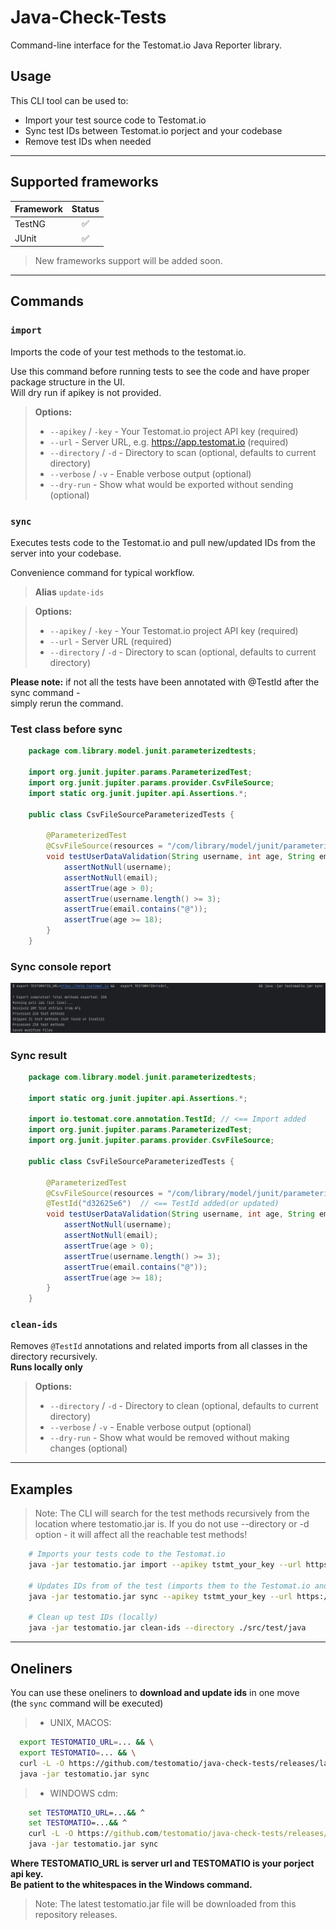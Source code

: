 # Java-Check-Tests

Command-line interface for the Testomat.io Java Reporter library.

## Usage

This CLI tool can be used to:

- Import your test source code to Testomat.io
- Sync test IDs between Testomat.io porject and your codebase
- Remove test IDs when needed

---

## Supported frameworks
| Framework |  Status  |
|-----------|:--------:|
| TestNG    |    ✅     |
| JUnit     |    ✅     |

> New frameworks support will be added soon.

---

## Commands

### `import`

Imports the code of your test methods to the testomat.io.

Use this command before running tests to see the code and have proper package structure in the UI.  
Will dry run if apikey is not provided.

>**Options:**
>- `--apikey` / `-key` - Your Testomat.io project API key (required)
>- `--url` - Server URL, e.g. https://app.testomat.io (required)
>- `--directory` / `-d` - Directory to scan (optional, defaults to current directory)
>- `--verbose` / `-v` - Enable verbose output (optional)
>- `--dry-run` - Show what would be exported without sending (optional)


### `sync`

Executes tests code to the Testomat.io and pull new/updated IDs from the server into your codebase.

Convenience command for typical workflow.

>**Alias** `update-ids`

>**Options:**
>- `--apikey` / `-key` - Your Testomat.io project API key (required)
>- `--url` - Server URL (required)
>- `--directory` / `-d` - Directory to scan (optional, defaults to current directory)

**Please note:** if not all the tests have been annotated with @TestId after the sync command -  
simply rerun the command.

### Test class before sync
```java
    package com.library.model.junit.parameterizedtests;
    
    import org.junit.jupiter.params.ParameterizedTest;
    import org.junit.jupiter.params.provider.CsvFileSource;
    import static org.junit.jupiter.api.Assertions.*;
    
    public class CsvFileSourceParameterizedTests {

        @ParameterizedTest
        @CsvFileSource(resources = "/com/library/model/junit/parameterizedtests/users.csv", numLinesToSkip = 1)
        void testUserDataValidation(String username, int age, String email) {
            assertNotNull(username);
            assertNotNull(email);
            assertTrue(age > 0);
            assertTrue(username.length() >= 3);
            assertTrue(email.contains("@"));
            assertTrue(age >= 18);
        }
    }
```
### Sync console report
![syncRunResul image](img/syncRunConsoleResult.png)

### Sync result
```java
    package com.library.model.junit.parameterizedtests;
    
    import static org.junit.jupiter.api.Assertions.*;
    
    import io.testomat.core.annotation.TestId; // <== Import added
    import org.junit.jupiter.params.ParameterizedTest;
    import org.junit.jupiter.params.provider.CsvFileSource;
    
    public class CsvFileSourceParameterizedTests {
    
        @ParameterizedTest
        @CsvFileSource(resources = "/com/library/model/junit/parameterizedtests/users.csv", numLinesToSkip = 1)
        @TestId("d32625e6")  // <== TestId added(or updated)
        void testUserDataValidation(String username, int age, String email) {
            assertNotNull(username);
            assertNotNull(email);
            assertTrue(age > 0);
            assertTrue(username.length() >= 3);
            assertTrue(email.contains("@"));
            assertTrue(age >= 18);
        }
    }    
```

### `clean-ids`

Removes `@TestId` annotations and related imports from all classes in the directory recursively.  
**Runs locally only**

>**Options:**
>- `--directory` / `-d` - Directory to clean (optional, defaults to current directory)
>- `--verbose` / `-v` - Enable verbose output (optional)
>- `--dry-run` - Show what would be removed without making changes (optional)

---

## Examples

>Note: The CLI will search for the test methods recursively from the location where testomatio.jar is.
>If you do not use --directory or -d option - it will affect all the reachable test methods! 

```bash
    # Imports your tests code to the Testomat.io
    java -jar testomatio.jar import --apikey tstmt_your_key --url https://app.testomat.io
    
    # Updates IDs from of the test (imports them to the Testomat.io and then updates IDs in toyr codebase) 
    java -jar testomatio.jar sync --apikey tstmt_your_key --url https://app.testomat.io
    
    # Clean up test IDs (locally)
    java -jar testomatio.jar clean-ids --directory ./src/test/java
```
---

## Oneliners

You can use these oneliners to **download and update ids** in one move  
(the `sync` command will be executed)

>- UNIX, MACOS:  
```bash
  export TESTOMATIO_URL=... && \
  export TESTOMATIO=... && \
  curl -L -O https://github.com/testomatio/java-check-tests/releases/latest/download/testomatio.jar && \
  java -jar testomatio.jar sync
```
>- WINDOWS cdm:  
```cmd
    set TESTOMATIO_URL=...&& ^
    set TESTOMATIO=...&& ^
    curl -L -O https://github.com/testomatio/java-check-tests/releases/latest/download/testomatio.jar&& ^
    java -jar testomatio.jar sync
```
**Where TESTOMATIO_URL is server url and TESTOMATIO is your porject api key.**  
**Be patient to the whitespaces in the Windows command.**

>Note: The latest testomatio.jar file will be downloaded from this repository releases.
